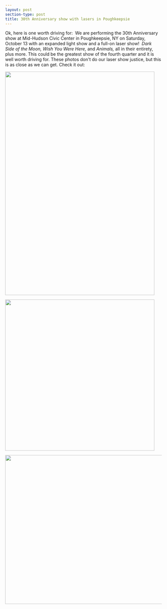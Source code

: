 ```yaml
---
layout: post
section-type: post
title: 30th Anniversary show with lasers in Poughkeepsie
---
```


<p>Ok, here is one worth driving for:&nbsp; We are performing the 30th Anniversary show at Mid-Hudson Civic Center in Poughkeepsie, NY on&nbsp;Saturday, October 13&nbsp;with an expanded light show and a full-on laser show!&nbsp;&nbsp;<em>Dark Side of the Moon, Wish You Were Here,&nbsp;</em>and&nbsp;<em>Animals,&nbsp;</em>all in their entirety, plus more. This could be the greatest show of the fourth quarter and it is well worth driving for. These photos don't do our laser show justice, but this is as close as we can get. Check it out:&nbsp;</p>

<p><img alt="" src="http://machineweb.github.io/img/presskit/highres/IMG_0421.JPG" style="height:720px; width:480px" /></p>

<p><img alt="" src="http://machineweb.github.io/img/presskit/highres/35755954_10156504864789275_2455544064251002880_n.jpg" style="height:487px; width:480px" /></p>

<p><img alt="" src="http://machineweb.github.io/img/presskit/highres/35842359_10156504864769275_2899262774892822528_o.jpg" style="height:480px; width:896px" /></p>
